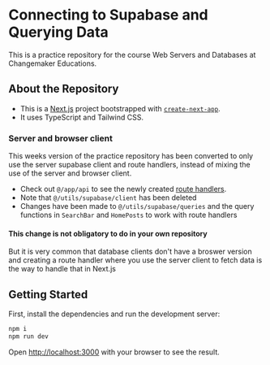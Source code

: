 # Connecting to Supabase and Querying Data

This is a practice repository for the course Web Servers and Databases at Changemaker Educations.

## About the Repository

- This is a [Next.js](https://nextjs.org) project bootstrapped with [`create-next-app`](https://nextjs.org/docs/app/api-reference/cli/create-next-app).
- It uses TypeScript and Tailwind CSS.

### Server and browser client

This weeks version of the practice repository has been converted to only use the server supabase client and route handlers, instead of mixing the use of the server and browser client.

- Check out `@/app/api` to see the newly created [route handlers](https://nextjs.org/docs/app/building-your-application/routing/route-handlers).
- Note that `@/utils/supabase/client` has been deleted
- Changes have been made to `@/utils/supabase/queries` and the query functions in `SearchBar` and `HomePosts` to work with route handlers

#### This change is not obligatory to do in your own repository

But it is very common that database clients don't have a broswer version and creating a route handler where you use the server client to fetch data is the way to handle that in Next.js

## Getting Started

First, install the dependencies and run the development server:

```bash
npm i
npm run dev
```

Open [http://localhost:3000](http://localhost:3000) with your browser to see the result.

